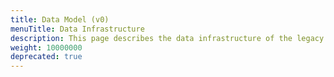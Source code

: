 ```yaml
---
title: Data Model (v0)
menuTitle: Data Infrastructure
description: This page describes the data infrastructure of the legacy system.
weight: 10000000
deprecated: true
---
```

